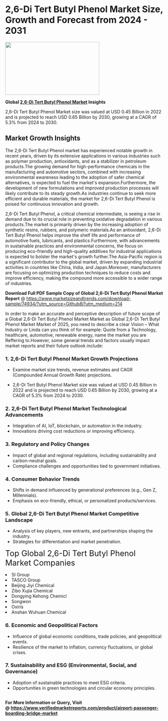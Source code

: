 <H1>2,6-Di Tert Butyl Phenol Market Size, Growth and Forecast from 2024 - 2031</H1><img class="aligncenter size-medium wp-image-584254" src="https://thirdeyenews.in/wp-content/uploads/2024/09/Global-Market-Research-300x168.jpeg" alt="" width="300" height="168" /><p><strong>Global&nbsp;<a href="https://www.marketsizeandtrends.com/download-sample/74934/?utm_source=Github8j?utm_medium=214">2,6-Di Tert Butyl Phenol Market</a> Insights</strong></p><p>2,6-Di Tert Butyl Phenol Market size was valued at USD 0.45 Billion in 2022 and is projected to reach USD 0.65 Billion by 2030, growing at a CAGR of 5.3% from 2024 to 2030.</p><p><h2>Market Growth Insights</h2> <p>The 2,6-Di Tert Butyl Phenol market has experienced notable growth in recent years, driven by its extensive applications in various industries such as polymer production, antioxidants, and as a stabilizer in petroleum products.The growing demand for high-performance chemicals in the manufacturing and automotive sectors, combined with increasing environmental awareness leading to the adoption of safer chemical alternatives, is expected to fuel the market's expansion.Furthermore, the development of new formulations and improved production processes will likely contribute to its steady growth.As industries continue to seek more efficient and durable materials, the market for 2,6-Di Tert Butyl Phenol is poised for continuous innovation and growth.</p> <p>2,6-Di Tert Butyl Phenol, a critical chemical intermediate, is seeing a rise in demand due to its crucial role in preventing oxidative degradation in various products.The market is primarily driven by the increasing adoption of synthetic resins, rubbers, and polymeric materials.As an antioxidant, 2,6-Di Tert Butyl Phenol helps improve the shelf life and performance of automotive fuels, lubricants, and plastics.Furthermore, with advancements in sustainable practices and environmental concerns, the focus on producing eco-friendly and high-quality additives for industrial applications is expected to bolster the market's growth further.The Asia-Pacific region is a significant contributor to the global market, driven by expanding industrial activities in countries like China, India, and Japan.Moreover, manufacturers are focusing on optimizing production techniques to reduce costs and improve efficiency, making the compound more accessible to a wider range of industries.</p> <p><span class=""><strong>Download Full PDF Sample Copy of Global 2,6-Di Tert Butyl Phenol Market Report</strong> @ <a href="https://www.marketsizeandtrends.com/download-sample/74934/?utm_source=Github8j?utm_medium=214" target="_blank">https://www.marketsizeandtrends.com/download-sample/74934/?utm_source=Github8j?utm_medium=214</a></span></p><p>In order to make an accurate and perceptive description of future scope of a Global&nbsp;2,6-Di Tert Butyl Phenol Market Market as Global&nbsp;2,6-Di Tert Butyl Phenol Market Market of 2025, you need to describe a clear Vision &ndash; What Industry or Linda can you think of for example: Quote from a Technology, healthcare, automotive, renewable energy, name the market you are Reffering to.However, some general trends and factors usually impact market reports and their future outlook include:</p><h3>1.&nbsp;<strong>2,6-Di Tert Butyl Phenol Market Growth Projections</strong></h3><ul><li>Examine market size trends, revenue estimates and CAGR (Compounded Annual Growth Rate) projections.</li><li><p>2,6-Di Tert Butyl Phenol Market size was valued at USD 0.45 Billion in 2022 and is projected to reach USD 0.65 Billion by 2030, growing at a CAGR of 5.3% from 2024 to 2030.</p></li></ul><h3>2.&nbsp;<strong>2,6-Di Tert Butyl Phenol Market Technological Advancements</strong></h3><ul><li>Integration of AI, IoT, blockchain, or automation in the industry.</li><li>Innovations driving cost reductions or improving efficiency.</li></ul><h3>3.&nbsp;<strong>Regulatory and Policy Changes</strong></h3><ul><li>Impact of global and regional regulations, including sustainability and carbon-neutral goals.</li><li>Compliance challenges and opportunities tied to government initiatives.</li></ul><h3>4.&nbsp;<strong>Consumer Behavior Trends</strong></h3><ul><li>Shifts in demand influenced by generational preferences (e.g., Gen Z, Millennials).</li><li>Emphasis on eco-friendly, ethical, or personalized products/services.</li></ul><h3>5.&nbsp;<strong>Global 2,6-Di Tert Butyl Phenol Market Competitive Landscape</strong></h3><ul><li>Analysis of key players, new entrants, and partnerships shaping the industry.</li><li>Strategies for differentiation and market penetration.</li></ul><p data-pm-slice="1 1 []"><span style="color: inherit; font-family: inherit; font-size: 25px;">Top Global 2,6-Di Tert Butyl Phenol Market Companies</span></p><div class="" data-test-id=""><p><li>SI Group</li><li> TASCO Group</li><li> Beijing Jiyi Chemical</li><li> Zibo Xujia Chemical</li><li> Dongying Kehong Chemicl</li><li> Songwon</li><li> Oxiris</li><li> Anshan Wuhuan Chemical</li></p></div><h3>6.&nbsp;<strong>Economic and Geopolitical Factors</strong></h3><ul><li>Influence of global economic conditions, trade policies, and geopolitical events.</li><li>Resilience of the market to inflation, currency fluctuations, or global crises.</li></ul><h3>7.&nbsp;<strong>Sustainability and ESG (Environmental, Social, and Governance)</strong></h3><ul><li>Adoption of sustainable practices to meet ESG criteria.</li><li>Opportunities in green technologies and circular economy principles.</li></ul><h2><strong style="font-size: 14px;">For More Information or Query, Visit @&nbsp;</strong><a style="background-color: #ffffff; font-size: 14px;" href="https://www.marketsizeandtrends.com/report/26-di-tert-butyl-phenol-market/" target="_blank">https://www.verifiedmarketreports.com/product/airport-passenger-boarding-bridge-market</a></h2>